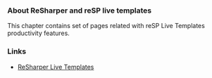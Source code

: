 ﻿---
Title: 'Live templates'
Description: ''

Project.LinkTitle:  'Live templates'
Project.LinkOrder:  50

Nav.TopNodeTitle: "Live templates"
Nav.TopNodeOrder: 40

Nav.LeftNodeTitle: "Live templates"
---
### About ReSharper and reSP live templates
This chapter contains set of pages related with reSP Live Templates productivity features.

### Links
- [ReSharper Live Templates](https://www.jetbrains.com/resharper/features/code_templates.html)

